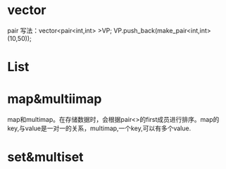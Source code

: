 # vector
pair 写法：vector<pair<int,int> >VP;  VP.push_back(make_pair<int,int>(10,50));

# List

# map&multiimap

map和multimap。在存储数据时，会根据pair<>的first成员进行排序。map的key,与value是一对一的关系，multimap,一个key,可以有多个value.

# set&multiset
